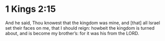 # 1 Kings 2:15

And he said, Thou knowest that the kingdom was mine, and [that] all Israel set their faces on me, that I should reign: howbeit the kingdom is turned about, and is become my brother’s: for it was his from the LORD.